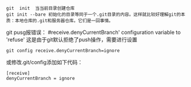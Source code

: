 	git  init  当当前目录创建仓库
    git init --bare 初始化的目录等同于一个.git目录的内容。这样就比较好理解git的本质：本地仓库的.git和服务器仓库。它们是一回事情。


git pusg报错误：
#receive.denyCurrentBranch' configuration variable to 'refuse'
这是由于git默认拒绝了push操作，需要进行设置

	git config receive.denyCurrentBranch=ignore

或修改.git/config添加如下代码：

    [receive]
    denyCurrentBranch = ignore
